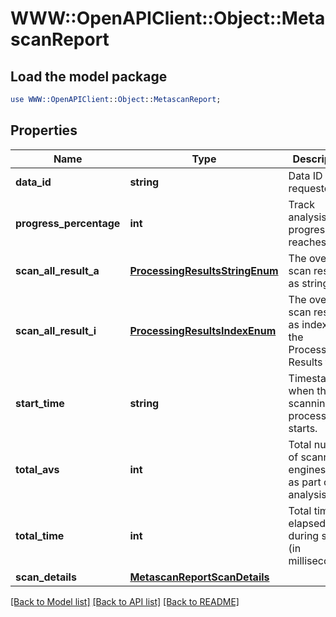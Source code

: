 # WWW::OpenAPIClient::Object::MetascanReport

## Load the model package
```perl
use WWW::OpenAPIClient::Object::MetascanReport;
```

## Properties
Name | Type | Description | Notes
------------ | ------------- | ------------- | -------------
**data_id** | **string** | Data ID of the requested file | [optional] 
**progress_percentage** | **int** | Track analysis progress until reaches 100. | [optional] 
**scan_all_result_a** | [**ProcessingResultsStringEnum**](ProcessingResultsStringEnum.md) | The overall scan result as string | [optional] 
**scan_all_result_i** | [**ProcessingResultsIndexEnum**](ProcessingResultsIndexEnum.md) | The overall scan result as index in the Processing Results table. | [optional] 
**start_time** | **string** | Timestamp when the scanning process starts. | [optional] 
**total_avs** | **int** | Total number of scanning engines used as part of this analysis. | [optional] 
**total_time** | **int** | Total time elapsed during scan (in milliseconds). | [optional] 
**scan_details** | [**MetascanReportScanDetails**](MetascanReportScanDetails.md) |  | [optional] 

[[Back to Model list]](../README.md#documentation-for-models) [[Back to API list]](../README.md#documentation-for-api-endpoints) [[Back to README]](../README.md)


